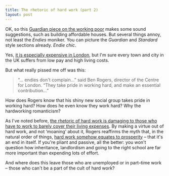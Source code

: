 ```yaml
---
title: The rhetoric of hard work (part 2)
layout: post
---
```


OK, so this <a href="http://www.theguardian.com/uk-news/2014/sep/13/endies-employed-no-disposable-income-struggling-in-london">Guardian piece on the working poor</a> makes some sound suggestions, such as building affordable houses. But several things annoy, not least the <i>Endies</i> moniker. You can picture the <cite>Guardian</cite> and <cite>Standard</cite> style sections already. *Endie chic*.

Yes, <a href="/2014/09/in-my-experience/">it is especially expensive in London</a>, but I'm sure every town and city in the UK suffers from low pay and high living costs.

But what really pissed me off was this:

> &#8220;&hellip; endies don't complain&hellip;&#8221; said Ben Rogers, director of the Centre for London. &#8220;They take pride in working hard, and make an essential contribution&hellip;&#8221;

How does Rogers know that his shiny new social group takes pride in working hard? How does he even know they work hard? Why the hardworking romanticism?

As I've noted before, <a href="/2012/12/the-rhetoric-of-hard-work/">the rhetoric of hard work is damaging to those who have to work to barely cover their living expenses</a>. By making a virtue out of hard work, and not &#8216;moaning&#8217; about it, Rogers reaffirms the myth that, in the natural order of things, <a href="2014/06/the-morality-of-work/">hard work somehow equates to prosperity</a> &#8211; that it's an end in itself. If you're pliant and passive, all the better: you won't question how inheritance, landlordism and going to the right school are far more important than expending lots of effort.

And where does this leave those who are unemployed or in part&#8211;time work &#8211; those who can't be a part of the cult of hard work?